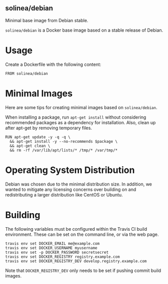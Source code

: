 solinea/debian
---

Minimal base image from Debian stable.

`solinea/debian` is a Docker base image based on a stable release of Debian.

# Usage

Create a Dockerfile with the following content:

    FROM solinea/debian

# Minimal Images

Here are some tips for creating minimal images based on `solinea/debian`.

When installing a package, run `apt-get install` without considering
recommended packages as a dependency for installation. Also, clean up after
apt-get by removing temporary files.

    RUN apt-get update -y -q -q \
      && apt-get install -y --no-recommends $package \
      && apt-get clean \
      && rm -rf /var/lib/apt/lists/* /tmp/* /var/tmp/*

# Operating System Distribution

Debian was chosen due to the minimal distribution size. In addition, we wanted
to mitigate any licensing concerns over building on and redistributing a larger
distribution like CentOS or Ubuntu.

# Building

The following variables must be configured within the Travis CI build
environment. These can be set on the command line, or via the web page.

    travis env set DOCKER_EMAIL me@example.com
    travis env set DOCKER_USERNAME myusername
    travis env set -p DOCKER_PASSWORD secretsecret
    travis env set DOCKER_REGISTRY registry.example.com
    travis env set DOCKER_REGISTRY_DEV develop.registry.example.com

Note that `DOCKER_REGISTRY_DEV` only needs to be set if pushing commit build images.
